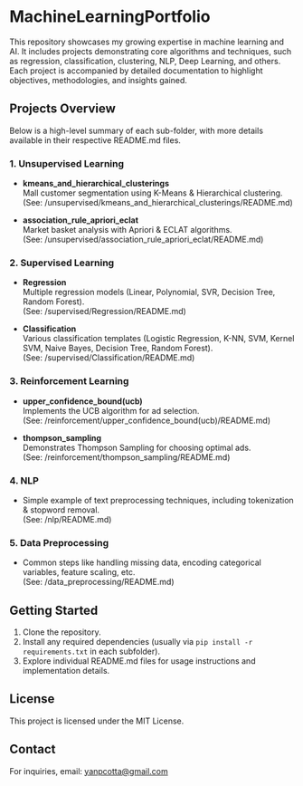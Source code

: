 # MachineLearningPortfolio
This repository showcases my growing expertise in machine learning and AI. It includes projects demonstrating core algorithms and techniques, such as regression, classification, clustering, NLP, Deep Learning, and others. Each project is accompanied by detailed documentation to highlight objectives, methodologies, and insights gained.

## Projects Overview
Below is a high-level summary of each sub-folder, with more details available in their respective README.md files.

### 1. Unsupervised Learning
- **kmeans_and_hierarchical_clusterings**  
  Mall customer segmentation using K-Means & Hierarchical clustering.  
  (See: /unsupervised/kmeans_and_hierarchical_clusterings/README.md)

- **association_rule_apriori_eclat**  
  Market basket analysis with Apriori & ECLAT algorithms.  
  (See: /unsupervised/association_rule_apriori_eclat/README.md)

### 2. Supervised Learning
- **Regression**  
  Multiple regression models (Linear, Polynomial, SVR, Decision Tree, Random Forest).  
  (See: /supervised/Regression/README.md)

- **Classification**  
  Various classification templates (Logistic Regression, K-NN, SVM, Kernel SVM, Naive Bayes, Decision Tree, Random Forest).  
  (See: /supervised/Classification/README.md)

### 3. Reinforcement Learning
- **upper_confidence_bound(ucb)**  
  Implements the UCB algorithm for ad selection.  
  (See: /reinforcement/upper_confidence_bound(ucb)/README.md)

- **thompson_sampling**  
  Demonstrates Thompson Sampling for choosing optimal ads.  
  (See: /reinforcement/thompson_sampling/README.md)

### 4. NLP
- Simple example of text preprocessing techniques, including tokenization & stopword removal.  
  (See: /nlp/README.md)

### 5. Data Preprocessing
- Common steps like handling missing data, encoding categorical variables, feature scaling, etc.  
  (See: /data_preprocessing/README.md)

## Getting Started
1. Clone the repository.
2. Install any required dependencies (usually via `pip install -r requirements.txt` in each subfolder).
3. Explore individual README.md files for usage instructions and implementation details.

## License
This project is licensed under the MIT License.

## Contact
For inquiries, email: yanpcotta@gmail.com
